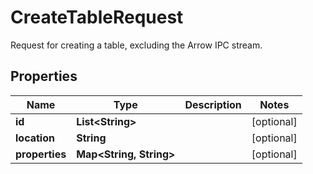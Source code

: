 

# CreateTableRequest

Request for creating a table, excluding the Arrow IPC stream. 

## Properties

| Name | Type | Description | Notes |
|------------ | ------------- | ------------- | -------------|
|**id** | **List&lt;String&gt;** |  |  [optional] |
|**location** | **String** |  |  [optional] |
|**properties** | **Map&lt;String, String&gt;** |  |  [optional] |



